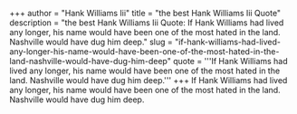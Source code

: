 +++
author = "Hank Williams Iii"
title = "the best Hank Williams Iii Quote"
description = "the best Hank Williams Iii Quote: If Hank Williams had lived any longer, his name would have been one of the most hated in the land. Nashville would have dug him deep."
slug = "if-hank-williams-had-lived-any-longer-his-name-would-have-been-one-of-the-most-hated-in-the-land-nashville-would-have-dug-him-deep"
quote = '''If Hank Williams had lived any longer, his name would have been one of the most hated in the land. Nashville would have dug him deep.'''
+++
If Hank Williams had lived any longer, his name would have been one of the most hated in the land. Nashville would have dug him deep.

